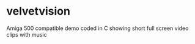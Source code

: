 # velvetvision
Amiga 500 compatible demo coded in C showing short full screen video clips with music
